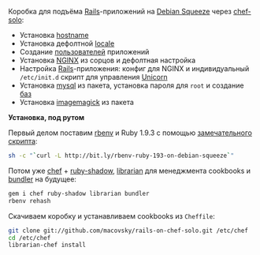 Коробка для подъёма [Rails](http://rubyonrails.org)-приложений на [Debian Squeeze](http://wiki.debian.org/DebianSqueeze) через [chef-solo](http://wiki.opscode.com/display/chef/Chef+Solo):

* Установка [hostname](http://community.opscode.com/cookbooks/hostname)
* Установка дефолтной [locale](http://community.opscode.com/cookbooks/locale)
* Создание [пользователей](https://github.com/fnichol/chef-user) приложений
* Установка [NGINX](http://community.opscode.com/cookbooks/nginx) из сорцов и дефолтная настройка
* Настройка [Rails](http://github.com/macovsky/chef-rails)-приложения: конфиг для NGINX и индивидуальный `/etc/init.d` скрипт для управления [Unicorn](http://unicorn.bogomips.org/)
* Установка [mysql](http://community.opscode.com/cookbooks/mysql) из пакета, установка пароля для `root` и создание [баз](http://github.com/macovsky/chef-rails)
* Установка [imagemagick](http://community.opscode.com/cookbooks/imagemagick) из пакета

**Установка, под рутом**

Первый делом поставим [rbenv](http://github.com/sstephenson/rbenv) и Ruby 1.9.3 с помощью [замечательного скрипта](https://gist.github.com/4076121):

```bash
sh -c "`curl -L http://bit.ly/rbenv-ruby-193-on-debian-squeeze`"
```

Потом уже [chef](http://www.opscode.com/chef/) + [ruby-shadow](https://github.com/apalmblad/ruby-shadow), [librarian](https://github.com/applicationsonline/librarian) для менеджмента cookbooks и [bundler](http://gembundler.com) на будущее:

```bash
gem i chef ruby-shadow librarian bundler
rbenv rehash
```

Скачиваем коробку и устанавливаем cookbooks из `Cheffile`:

```bash
git clone git://github.com/macovsky/rails-on-chef-solo.git /etc/chef
cd /etc/chef
librarian-chef install
```
